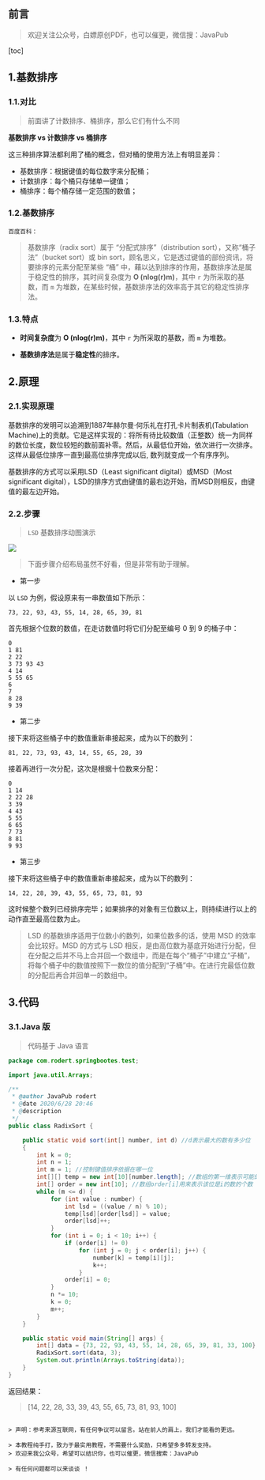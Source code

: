 ## 前言


> 欢迎关注公众号，白嫖原创PDF，也可以催更，微信搜：JavaPub

[toc]

## 1.基数排序
### 1.1.对比

> 前面讲了计数排序、桶排序，那么它们有什么不同

**基数排序 vs 计数排序 vs 桶排序**

这三种排序算法都利用了桶的概念，但对桶的使用方法上有明显差异：

- 基数排序：根据键值的每位数字来分配桶；
- 计数排序：每个桶只存储单一键值；
- 桶排序：每个桶存储一定范围的数值；

### 1.2.基数排序

`百度百科：`

> 基数排序（radix sort）属于 “分配式排序”（distribution sort），又称“桶子法”（bucket sort）或 bin sort，顾名思义，它是透过键值的部份资讯，将要排序的元素分配至某些 “桶” 中，藉以达到排序的作用，基数排序法是属于稳定性的排序，其时间复杂度为 **O (nlog(r)m)**，其中 `r` 为所采取的基数，而 `m` 为堆数，在某些时候，基数排序法的效率高于其它的稳定性排序法。

### 1.3.特点

- **时间复杂度**为 **O (nlog(r)m)**，其中 `r` 为所采取的基数，而 `m` 为堆数。

- **基数排序法**是属于**稳定性**的排序。

## 2.原理
### 2.1.实现原理

基数排序的发明可以追溯到1887年赫尔曼·何乐礼在打孔卡片制表机(Tabulation Machine)上的贡献。它是这样实现的：将所有待比较数值（正整数）统一为同样的数位长度，数位较短的数前面补零。然后，从最低位开始，依次进行一次排序。这样从最低位排序一直到最高位排序完成以后, 数列就变成一个有序序列。

基数排序的方式可以采用LSD（Least significant digital）或MSD（Most significant digital），LSD的排序方式由键值的最右边开始，而MSD则相反，由键值的最左边开始。

### 2.2.步骤

> `LSD` 基数排序动图演示



![](https://static01.imgkr.com/temp/bf8fc13b22d144c0857387baab7eb42f.gif)





> 下面步骤介绍布局虽然不好看，但是非常有助于理解。


- 第一步

以 `LSD` 为例，假设原来有一串数值如下所示：

`73, 22, 93, 43, 55, 14, 28, 65, 39, 81`

首先根据个位数的数值，在走访数值时将它们分配至编号 0 到 9 的桶子中：
```
0
1 81
2 22
3 73 93 43
4 14
5 55 65
6
7
8 28
9 39
```
- 第二步

接下来将这些桶子中的数值重新串接起来，成为以下的数列：

`81, 22, 73, 93, 43, 14, 55, 65, 28, 39`

接着再进行一次分配，这次是根据十位数来分配：
```
0
1 14
2 22 28
3 39
4 43
5 55
6 65
7 73
8 81
9 93
```
- 第三步

接下来将这些桶子中的数值重新串接起来，成为以下的数列：

`14, 22, 28, 39, 43, 55, 65, 73, 81, 93`

这时候整个数列已经排序完毕；如果排序的对象有三位数以上，则持续进行以上的动作直至最高位数为止。


> LSD 的基数排序适用于位数小的数列，如果位数多的话，使用 MSD 的效率会比较好。MSD 的方式与 LSD 相反，是由高位数为基底开始进行分配，但在分配之后并不马上合并回一个数组中，而是在每个“桶子”中建立“子桶”，将每个桶子中的数值按照下一数位的值分配到“子桶”中。在进行完最低位数的分配后再合并回单一的数组中。


## 3.代码
### 3.1.Java 版

> 代码基于 Java 语言

```java
package com.rodert.springbootes.test;

import java.util.Arrays;

/**
 * @author JavaPub rodert
 * @date 2020/6/28 20:46
 * @description
 */
public class RadixSort {

    public static void sort(int[] number, int d) //d表示最大的数有多少位
    {
        int k = 0;
        int n = 1;
        int m = 1; //控制键值排序依据在哪一位
        int[][] temp = new int[10][number.length]; //数组的第一维表示可能的余数0-9
        int[] order = new int[10]; //数组order[i]用来表示该位是i的数的个数
        while (m <= d) {
            for (int value : number) {
                int lsd = ((value / n) % 10);
                temp[lsd][order[lsd]] = value;
                order[lsd]++;
            }
            for (int i = 0; i < 10; i++) {
                if (order[i] != 0)
                    for (int j = 0; j < order[i]; j++) {
                        number[k] = temp[i][j];
                        k++;
                    }
                order[i] = 0;
            }
            n *= 10;
            k = 0;
            m++;
        }
    }

    public static void main(String[] args) {
        int[] data = {73, 22, 93, 43, 55, 14, 28, 65, 39, 81, 33, 100};
        RadixSort.sort(data, 3);
        System.out.println(Arrays.toString(data));
    }
}
```



返回结果：
> [14, 22, 28, 33, 39, 43, 55, 65, 73, 81, 93, 100]

```

> 声明：参考来源互联网，有任何争议可以留言。站在前人的肩上，我们才能看的更远。

> 本教程纯手打，致力于最实用教程，不需要什么奖励，只希望多多转发支持。
> 欢迎来我公众号，希望可以结识你，也可以催更，微信搜索：JavaPub

> 有任何问题都可以来谈谈 ！
